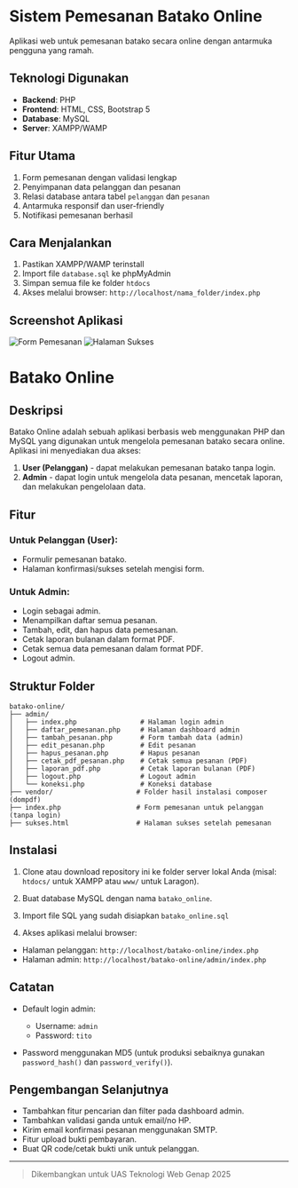 # Sistem Pemesanan Batako Online

Aplikasi web untuk pemesanan batako secara online dengan antarmuka pengguna yang ramah.

## Teknologi Digunakan
- **Backend**: PHP
- **Frontend**: HTML, CSS, Bootstrap 5
- **Database**: MySQL
- **Server**: XAMPP/WAMP

## Fitur Utama
1. Form pemesanan dengan validasi lengkap
2. Penyimpanan data pelanggan dan pesanan
3. Relasi database antara tabel `pelanggan` dan `pesanan`
4. Antarmuka responsif dan user-friendly
5. Notifikasi pemesanan berhasil

## Cara Menjalankan
1. Pastikan XAMPP/WAMP terinstall
2. Import file `database.sql` ke phpMyAdmin
3. Simpan semua file ke folder `htdocs`
4. Akses melalui browser: `http://localhost/nama_folder/index.php`

## Screenshot Aplikasi
![Form Pemesanan](screenshot/form.png)
![Halaman Sukses](screenshot/sukses.png)



# Batako Online

## Deskripsi

Batako Online adalah sebuah aplikasi berbasis web menggunakan PHP dan MySQL yang digunakan untuk mengelola pemesanan batako secara online. Aplikasi ini menyediakan dua akses:

1. **User (Pelanggan)** - dapat melakukan pemesanan batako tanpa login.
2. **Admin** - dapat login untuk mengelola data pesanan, mencetak laporan, dan melakukan pengelolaan data.

## Fitur

### Untuk Pelanggan (User):

* Formulir pemesanan batako.
* Halaman konfirmasi/sukses setelah mengisi form.

### Untuk Admin:

* Login sebagai admin.
* Menampilkan daftar semua pesanan.
* Tambah, edit, dan hapus data pemesanan.
* Cetak laporan bulanan dalam format PDF.
* Cetak semua data pemesanan dalam format PDF.
* Logout admin.

## Struktur Folder

```
batako-online/
├── admin/
│   ├── index.php                # Halaman login admin
│   ├── daftar_pemesanan.php     # Halaman dashboard admin
│   ├── tambah_pesanan.php       # Form tambah data (admin)
│   ├── edit_pesanan.php         # Edit pesanan
│   ├── hapus_pesanan.php        # Hapus pesanan
│   ├── cetak_pdf_pesanan.php    # Cetak semua pesanan (PDF)
│   ├── laporan_pdf.php          # Cetak laporan bulanan (PDF)
│   ├── logout.php               # Logout admin
│   └── koneksi.php              # Koneksi database
├── vendor/                     # Folder hasil instalasi composer (dompdf)
├── index.php                   # Form pemesanan untuk pelanggan (tanpa login)
├── sukses.html                 # Halaman sukses setelah pemesanan
```

## Instalasi

1. Clone atau download repository ini ke folder server lokal Anda (misal: `htdocs/` untuk XAMPP atau `www/` untuk Laragon).
2. Buat database MySQL dengan nama `batako_online`.
3. Import file SQL yang sudah disiapkan `batako_online.sql`

4. Akses aplikasi melalui browser:

* Halaman pelanggan: `http://localhost/batako-online/index.php`
* Halaman admin: `http://localhost/batako-online/admin/index.php`

## Catatan

* Default login admin:

  * Username: `admin`
  * Password: `tito`
* Password menggunakan MD5 (untuk produksi sebaiknya gunakan `password_hash()` dan `password_verify()`).

## Pengembangan Selanjutnya

* Tambahkan fitur pencarian dan filter pada dashboard admin.
* Tambahkan validasi ganda untuk email/no HP.
* Kirim email konfirmasi pesanan menggunakan SMTP.
* Fitur upload bukti pembayaran.
* Buat QR code/cetak bukti unik untuk pelanggan.

---

> Dikembangkan untuk UAS Teknologi Web Genap 2025
